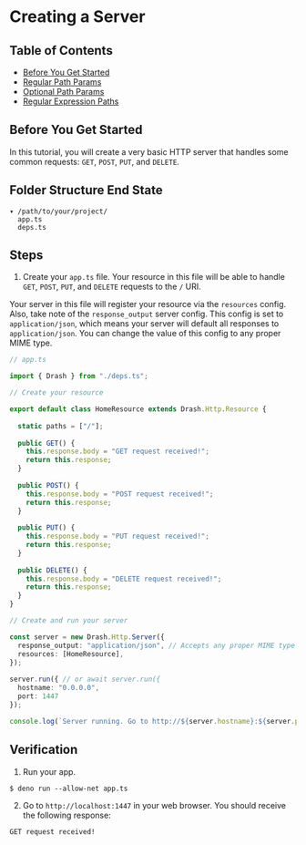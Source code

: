# Creating a Server

## Table of Contents

* [Before You Get Started](#before-you-get-started)
* [Regular Path Params](#regular-path-params)
* [Optional Path Params](#optional-path-params)
* [Regular Expression Paths](#regular-expression-paths)

## Before You Get Started

In this tutorial, you will create a very basic HTTP server that handles some common requests: `GET`, `POST`, `PUT`, and `DELETE`.

## Folder Structure End State

```text
▾ /path/to/your/project/
  app.ts
  deps.ts
```

## Steps

1. Create your `app.ts` file. Your resource in this file will be able to handle `GET`, `POST`, `PUT`, and `DELETE` requests to the `/` URI.

  Your server in this file will register your resource via the `resources` config. Also, take note of the `response_output` server config. This config is set to `application/json`, which means your server will default all responses to `application/json`. You can change the value of this config to any proper MIME type.

  ```typescript
  // app.ts

  import { Drash } from "./deps.ts";

  // Create your resource

  export default class HomeResource extends Drash.Http.Resource {
   
    static paths = ["/"];
   
    public GET() {
      this.response.body = "GET request received!";
      return this.response;
    }
   
    public POST() {
      this.response.body = "POST request received!";
      return this.response;
    }
   
    public PUT() {
      this.response.body = "PUT request received!";
      return this.response;
    }
   
    public DELETE() {
      this.response.body = "DELETE request received!";
      return this.response;
    }
  }

  // Create and run your server

  const server = new Drash.Http.Server({
    response_output: "application/json", // Accepts any proper MIME type
    resources: [HomeResource],
  });
   
  server.run({ // or await server.run({
    hostname: "0.0.0.0",
    port: 1447
  });

  console.log(`Server running. Go to http://${server.hostname}:${server.port}.`);
  ```

## Verification

1. Run your app.

  ```shell
  $ deno run --allow-net app.ts
  ```

2. Go to `http://localhost:1447` in your web browser. You should receive the following response:

  ```text
  GET request received!
  ```